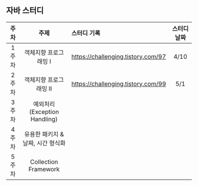 ## 자바 스터디

|주차|주제|스터디 기록|스터디 날짜|
|:-:|:-:|:-|:-:|
|1주차|객체지향 프로그래밍 I|https://challenging.tistory.com/97|4/10|
|2주차|객체지향 프로그래밍 II|https://challenging.tistory.com/99|5/1|
|3주차|예외처리(Exception Handling)||
|4주차|유용한 패키지 & 날짜, 시간 형식화||
|5주차|Collection Framework||
